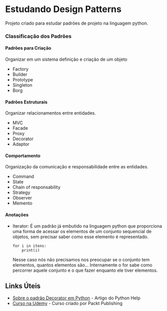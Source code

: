 # Estudando Design Patterns

Projeto criado para estudar padrões de projeto na linguagem python.

### Classificação dos Padrões
#### Padrões para Criação
Organizar em um sistema definição e criação de um objeto

- Factory
- Builder
- Prototype
- Singleton
- Borg

#### Padrões Estruturais
Organizar relacionamentos entre entidades.

- MVC
- Facade
- Proxy
- Decorator
- Adaptor

#### Comportamento
Organização da comunicação e responsabilidade entre as entidades.

- Command
- State
- Chain of responsability
- Strategy
- Observer
- Memento

#### Anotações

- Iterator:
É um padrão já embutido na linguagem python que proporciona uma forma de acessar os elementos de um conjunto sequencial de objetos, sem precisar saber como esse elemento é representado.
    ```
    for i in itens:
        print(i)
    ```
    Nesse caso nós não precisamos nos preocupar se o conjunto tem elementos, quantos elementos são... Internamente o for sabe como percorrer aquele conjunto e o que fazer enquanto ele tiver elementos.
    
    

## Links Úteis
* [Sobre o padrão Decorator em Python](https://pythonhelp.wordpress.com/2013/06/09/entendendo-os-decorators/) - Artigo do Python Help
* [Curso na Udemy](https://www.udemy.com/python-design-patterns/) - Curso criado por Packt Publishing